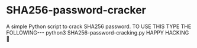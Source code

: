 # SHA256-password-cracker
A simple Python script to crack SHA256 password.
TO USE THIS TYPE THE FOLLOWING---
python3 SHA256-password-cracking.py <SHA256sum>
HAPPY HACKING 🫡

